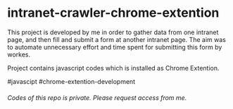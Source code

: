 # intranet-crawler-chrome-extention
This project is developed by me in order to gather data from one intranet page, and then fill and submit a form at another intranet page. The aim was to automate unnecessary effort and time spent for submitting this form by workes.

Project contains javascript codes which is installed as Chrome Extention.

#javascipt #chrome-extention-development

###### Codes of this repo is private. Please request access from me.

